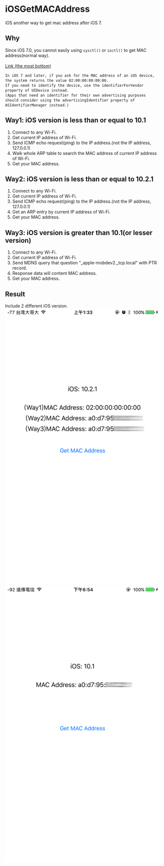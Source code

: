 # iOSGetMACAddress
iOS another way to get mac address after iOS 7.

## Why
Since iOS 7.0, you cannot easily using ```sysctl()``` or ```ioctl()``` to get MAC address(normal way).
<br />
<br />
[Link (the most bottom)](https://developer.apple.com/library/content/releasenotes/General/WhatsNewIniOS/Articles/iOS7.html)

```
In iOS 7 and later, if you ask for the MAC address of an iOS device, the system returns the value 02:00:00:00:00:00.
If you need to identify the device, use the identifierForVendor property of UIDevice instead.
(Apps that need an identifier for their own advertising purposes should consider using the advertisingIdentifier property of ASIdentifierManager instead.)
```

## Way1: iOS version is less than or equal to 10.1
1. Connect to any Wi-Fi.
2. Get current IP address of Wi-Fi.
1. Send ICMP echo request(ping) to the IP address.(not the IP address, 127.0.0.1)
2. Walk whole ARP table to search the MAC address of current IP address of Wi-Fi.
3. Get your MAC address.

## Way2: iOS version is less than or equal to 10.2.1
1. Connect to any Wi-Fi.
2. Get current IP address of Wi-Fi.
1. Send ICMP echo request(ping) to the IP address.(not the IP address, 127.0.0.1)
2. Get an ARP entry by current IP address of Wi-Fi.
3. Get your MAC address.

## Way3: iOS version is greater than 10.1(or lesser version)
1. Connect to any Wi-Fi.
2. Get current IP address of Wi-Fi.
1. Send MDNS query that question "\_apple-mobdev2.\_tcp.local" with PTR record.
2. Response data will content MAC address.
3. Get your MAC address.

## Result
Include 2 different iOS version.<br />
<img src="example2.png">
<br />
<img src="example1.png">
